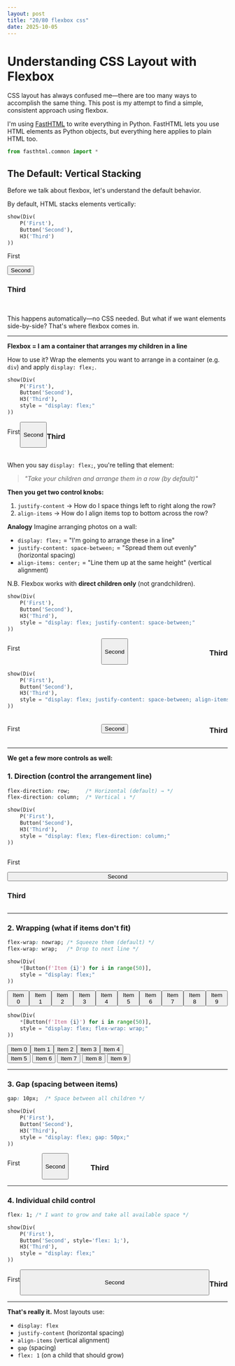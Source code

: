 ```yaml
---
layout: post
title: "20/80 flexbox css"
date: 2025-10-05
---
```


# Understanding CSS Layout with Flexbox

CSS layout has always confused me—there are too many ways to accomplish the same thing. This post is my attempt to find a simple, consistent approach using flexbox.

I'm using [FastHTML](https://www.fastht.ml/docs/) to write everything in Python. FastHTML lets you use HTML elements as Python objects, but everything here applies to plain HTML too.



```python
from fasthtml.common import *
```

## The Default: Vertical Stacking

Before we talk about flexbox, let's understand the default behavior.

By default, HTML stacks elements vertically:

```python
show(Div(
    P('First'),
    Button('Second'),
    H3('Third')
))
```

<div>
    <p>First</p>
    <button>Second</button>
    <h3>Third</h3>
</div>

<br>

This happens automatically—no CSS needed. But what if we want elements side-by-side? That's where flexbox comes in.

---
**Flexbox = I am a container that arranges my children in a line** 

How to use it? Wrap the elements you want to arrange in a container (e.g. `div`) and apply `display: flex;`.

```python
show(Div(
    P('First'),
    Button('Second'),
    H3('Third'),
    style = "display: flex;"
))
```

<div style="display: flex;">
    <p>First</p>
    <button>Second</button>
    <h3>Third</h3>
</div>

<br>

When you say `display: flex;`, you're telling that element:  
> *"Take your children and arrange them in a row (by default)"*

**Then you get two control knobs:**
1. `justify-content` → How do I space things left to right along the row?
2. `align-items` → How do I align items top to bottom across the row?

**Analogy** Imagine arranging photos on a wall:
- `display: flex;` = "I'm going to arrange these in a line"
- `justify-content: space-between;` = "Spread them out evenly" (horizontal spacing)
- `align-items: center;` = "Line them up at the same height" (vertical alignment)

N.B. Flexbox works with **direct children only** (not grandchildren).

```python
show(Div(
    P('First'),
    Button('Second'),
    H3('Third'),
    style = "display: flex; justify-content: space-between;"
))
```

<div style="display: flex; justify-content: space-between;">
    <p>First</p>
    <button>Second</button>
    <h3>Third</h3>
</div>

```python
show(Div(
    P('First'),
    Button('Second'),
    H3('Third'),
    style = "display: flex; justify-content: space-between; align-items: center;"
))
```

<div style="display: flex; justify-content: space-between; align-items: center;">
    <p>First</p>
    <button>Second</button>
    <h3>Third</h3>
</div>

---

**We get a few more controls as well:**

### 1. Direction (control the arrangement line)

```css
flex-direction: row;     /* Horizontal (default) → */
flex-direction: column;  /* Vertical ↓ */
```

```python
show(Div(
    P('First'),
    Button('Second'),
    H3('Third'),
    style = "display: flex; flex-direction: column;"
))
```

<div style="display: flex; flex-direction: column;">
    <p>First</p>
    <button>Second</button>
    <h3>Third</h3>
</div>

---

### 2. Wrapping (what if items don't fit)

```css
flex-wrap: nowrap; /* Squeeze them (default) */
flex-wrap: wrap;   /* Drop to next line */
```

```python
show(Div(
    *[Button(f'Item {i}') for i in range(50)],
    style = "display: flex;"
))
```

<div style="display: flex;">
    <button>Item 0</button>
    <button>Item 1</button>
    <button>Item 2</button>
    <button>Item 3</button>
    <button>Item 4</button>
    <button>Item 5</button>
    <button>Item 6</button>
    <button>Item 7</button>
    <button>Item 8</button>
    <button>Item 9</button>
</div>

```python
show(Div(
    *[Button(f'Item {i}') for i in range(50)],
    style = "display: flex; flex-wrap: wrap;"
))
```

<div style="display: flex; flex-wrap: wrap;">
    <button>Item 0</button>
    <button>Item 1</button>
    <button>Item 2</button>
    <button>Item 3</button>
    <button>Item 4</button>
</div>
<div>
    <button>Item 5</button>
    <button>Item 6</button>
    <button>Item 7</button>
    <button>Item 8</button>
    <button>Item 9</button>
</div>

---

### 3. Gap (spacing between items)

```css
gap: 10px;  /* Space between all children */
```

```python
show(Div(
    P('First'),
    Button('Second'),
    H3('Third'),
    style = "display: flex; gap: 50px;"
))
```

<div style="display: flex; gap: 50px;">
  <p>First</p>
  <button>Second</button>
  <h3>Third</h3>
</div>

---

### 4. Individual child control

```css
flex: 1; /* I want to grow and take all available space */
```

```python
show(Div(
    P('First'),
    Button('Second', style='flex: 1;'),
    H3('Third'),
    style = "display: flex;"
))
```

<div style="display: flex;">
  <p>First</p>
  <button style="flex: 1;">Second</button>
  <h3>Third</h3>
</div>

---

**That's really it.** Most layouts use:
- `display: flex`
- `justify-content` (horizontal spacing)
- `align-items` (vertical alignment)
- `gap` (spacing)
- `flex: 1` (on a child that should grow)
